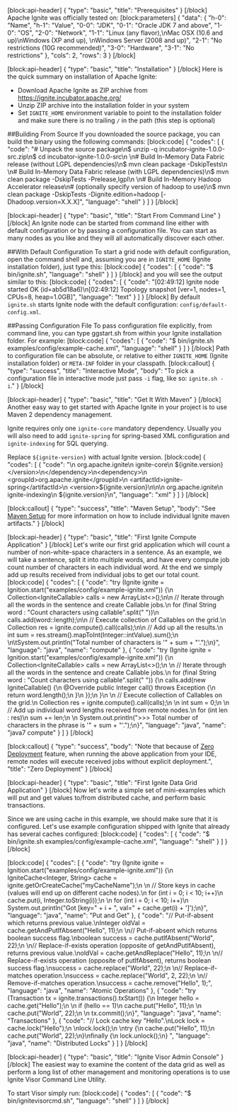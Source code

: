 [block:api-header]
{
  "type": "basic",
  "title": "Prerequisites"
}
[/block]
Apache Ignite was officially tested on:
[block:parameters]
{
  "data": {
    "h-0": "Name",
    "h-1": "Value",
    "0-0": "JDK",
    "0-1": "Oracle JDK 7 and above",
    "1-0": "OS",
    "2-0": "Network",
    "1-1": "Linux (any flavor),\nMac OSX (10.6 and up)\nWindows (XP and up), \nWindows Server (2008 and up)",
    "2-1": "No restrictions (10G recommended)",
    "3-0": "Hardware",
    "3-1": "No restrictions"
  },
  "cols": 2,
  "rows": 3
}
[/block]

[block:api-header]
{
  "type": "basic",
  "title": "Installation"
}
[/block]
Here is the quick summary on installation of Apache Ignite:
  * Download Apache Ignite as ZIP archive from https://ignite.incubator.apache.org/
  * Unzip ZIP archive into the installation folder in your system
  * Set `IGNITE_HOME` environment variable to point to the installation folder and make sure there is no trailing `/` in the path (this step is optional)

##Building From Source
If you downloaded the source package, you can build the binary using the following commands:
[block:code]
{
  "codes": [
    {
      "code": "# Unpack the source package\n$ unzip -q incubator-ignite-1.0.0-src.zip\n$ cd incubator-ignite-1.0.0-src\n \n# Build In-Memory Data Fabric release (without LGPL dependencies)\n$ mvn clean package -DskipTests\n \n# Build In-Memory Data Fabric release (with LGPL dependencies)\n$ mvn clean package -DskipTests -Prelease,lgpl\n \n# Build In-Memory Hadoop Accelerator release\n# (optionally specify version of hadoop to use)\n$ mvn clean package -DskipTests -Dignite.edition=hadoop [-Dhadoop.version=X.X.X]",
      "language": "shell"
    }
  ]
}
[/block]

[block:api-header]
{
  "type": "basic",
  "title": "Start From Command Line"
}
[/block]
An Ignite node can be started from command line either with default configuration or by passing a configuration file. You can start as many nodes as you like and they will all automatically discover each other. 

##With Default Configuration
To start a grid node with default configuration, open the command shell and, assuming you are in `IGNITE_HOME` (Ignite installation folder), just type this:
[block:code]
{
  "codes": [
    {
      "code": "$ bin/ignite.sh",
      "language": "shell"
    }
  ]
}
[/block]
and you will see the output similar to this:
[block:code]
{
  "codes": [
    {
      "code": "[02:49:12] Ignite node started OK (id=ab5d18a6)\n[02:49:12] Topology snapshot [ver=1, nodes=1, CPUs=8, heap=1.0GB]",
      "language": "text"
    }
  ]
}
[/block]
By default `ignite.sh` starts Ignite node with the default configuration: `config/default-config.xml`.

##Passing Configuration File 
To pass configuration file explicitly,  from command line, you can type ggstart.sh <path to configuration file> from within your Ignite installation folder. For example:
[block:code]
{
  "codes": [
    {
      "code": "$ bin/ignite.sh examples/config/example-cache.xml",
      "language": "shell"
    }
  ]
}
[/block]
Path to configuration file can be absolute, or relative to either `IGNITE_HOME` (Ignite installation folder) or `META-INF` folder in your classpath. 
[block:callout]
{
  "type": "success",
  "title": "Interactive Mode",
  "body": "To pick a configuration file in interactive mode just pass `-i` flag, like so: `ignite.sh -i`."
}
[/block]

[block:api-header]
{
  "type": "basic",
  "title": "Get It With Maven"
}
[/block]
Another easy way to get started with Apache Ignite in your project is to use Maven 2 dependency management.

Ignite requires only one `ignite-core` mandatory dependency. Usually you will also need to add `ignite-spring` for spring-based XML configuration and `ignite-indexing` for SQL querying.

Replace `${ignite-version}` with actual Ignite version.
[block:code]
{
  "codes": [
    {
      "code": "<dependency>\n    <groupId>org.apache.ignite</groupId>\n    <artifactId>ignite-core</artifactId>\n    <version>${ignite.version}</version>\n</dependency>\n<dependency>\n    <groupId>org.apache.ignite</groupId>\n    <artifactId>ignite-spring</artifactId>\n    <version>${ignite.version}</version>\n</dependency>\n<dependency>\n    <groupId>org.apache.ignite</groupId>\n    <artifactId>ignite-indexing</artifactId>\n    <version>${ignite.version}</version>\n</dependency>",
      "language": "xml"
    }
  ]
}
[/block]

[block:callout]
{
  "type": "success",
  "title": "Maven Setup",
  "body": "See [Maven Setup](/docs/maven-setup) for more information on how to include individual Ignite maven artifacts."
}
[/block]

[block:api-header]
{
  "type": "basic",
  "title": "First Ignite Compute Application"
}
[/block]
Let's write our first grid application which will count a number of non-white-space characters in a sentence. As an example, we will take a sentence, split it into multiple words, and have every compute job count number of characters in each individual word. At the end we simply add up results received from individual jobs to get our total count.
[block:code]
{
  "codes": [
    {
      "code": "try (Ignite ignite = Ignition.start(\"examples/config/example-ignite.xml\")) {\n  Collection<IgniteCallable<Integer>> calls = new ArrayList<>();\n\n  // Iterate through all the words in the sentence and create Callable jobs.\n  for (final String word : \"Count characters using callable\".split(\" \"))\n    calls.add(word::length);\n\n  // Execute collection of Callables on the grid.\n  Collection<Integer> res = ignite.compute().call(calls);\n\n  // Add up all the results.\n  int sum = res.stream().mapToInt(Integer::intValue).sum();\n \n\tSystem.out.println(\"Total number of characters is '\" + sum + \"'.\");\n}",
      "language": "java",
      "name": "compute"
    },
    {
      "code": "try (Ignite ignite = Ignition.start(\"examples/config/example-ignite.xml\")) {\n    Collection<IgniteCallable<Integer>> calls = new ArrayList<>();\n \n    // Iterate through all the words in the sentence and create Callable jobs.\n    for (final String word : \"Count characters using callable\".split(\" \")) {\n        calls.add(new IgniteCallable<Integer>() {\n            @Override public Integer call() throws Exception {\n                return word.length();\n            }\n        });\n    }\n \n    // Execute collection of Callables on the grid.\n    Collection<Integer> res = ignite.compute().call(calls);\n \n    int sum = 0;\n \n    // Add up individual word lengths received from remote nodes.\n    for (int len : res)\n        sum += len;\n \n    System.out.println(\">>> Total number of characters in the phrase is '\" + sum + \"'.\");\n}",
      "language": "java",
      "name": "java7 compute"
    }
  ]
}
[/block]

[block:callout]
{
  "type": "success",
  "body": "Note that because of  [Zero Deployment](doc:zero-deployment) feature, when running the above application from your IDE, remote nodes will execute received jobs without explicit deployment.",
  "title": "Zero Deployment"
}
[/block]

[block:api-header]
{
  "type": "basic",
  "title": "First Ignite Data Grid Application"
}
[/block]
Now let's write a simple set of mini-examples which will put and get values to/from distributed cache, and perform basic transactions.

Since we are using cache in this example, we should make sure that it is configured. Let's use example configuration shipped with Ignite that already has several caches configured: 
[block:code]
{
  "codes": [
    {
      "code": "$ bin/ignite.sh examples/config/example-cache.xml",
      "language": "shell"
    }
  ]
}
[/block]

[block:code]
{
  "codes": [
    {
      "code": "try (Ignite ignite = Ignition.start(\"examples/config/example-ignite.xml\")) {\n    IgniteCache<Integer, String> cache = ignite.getOrCreateCache(\"myCacheName\");\n \n    // Store keys in cache (values will end up on different cache nodes).\n    for (int i = 0; i < 10; i++)\n        cache.put(i, Integer.toString(i));\n \n    for (int i = 0; i < 10; i++)\n        System.out.println(\"Got [key=\" + i + \", val=\" + cache.get(i) + ']');\n}",
      "language": "java",
      "name": "Put and Get"
    },
    {
      "code": "// Put-if-absent which returns previous value.\nInteger oldVal = cache.getAndPutIfAbsent(\"Hello\", 11);\n  \n// Put-if-absent which returns boolean success flag.\nboolean success = cache.putIfAbsent(\"World\", 22);\n  \n// Replace-if-exists operation (opposite of getAndPutIfAbsent), returns previous value.\noldVal = cache.getAndReplace(\"Hello\", 11);\n \n// Replace-if-exists operation (opposite of putIfAbsent), returns boolean success flag.\nsuccess = cache.replace(\"World\", 22);\n  \n// Replace-if-matches operation.\nsuccess = cache.replace(\"World\", 2, 22);\n  \n// Remove-if-matches operation.\nsuccess = cache.remove(\"Hello\", 1);",
      "language": "java",
      "name": "Atomic Operations"
    },
    {
      "code": "try (Transaction tx = ignite.transactions().txStart()) {\n    Integer hello = cache.get(\"Hello\");\n  \n    if (hello == 1)\n        cache.put(\"Hello\", 11);\n  \n    cache.put(\"World\", 22);\n  \n    tx.commit();\n}",
      "language": "java",
      "name": "Transactions"
    },
    {
      "code": "// Lock cache key \"Hello\".\nLock lock = cache.lock(\"Hello\");\n \nlock.lock();\n \ntry {\n    cache.put(\"Hello\", 11);\n    cache.put(\"World\", 22);\n}\nfinally {\n    lock.unlock();\n} ",
      "language": "java",
      "name": "Distributed Locks"
    }
  ]
}
[/block]

[block:api-header]
{
  "type": "basic",
  "title": "Ignite Visor Admin Console"
}
[/block]
The easiest way to examine the content of the data grid as well as perform a long list of other management and monitoring operations is to use Ignite Visor Command Line Utility.

To start Visor simply run:
[block:code]
{
  "codes": [
    {
      "code": "$ bin/ignitevisorcmd.sh",
      "language": "shell"
    }
  ]
}
[/block]